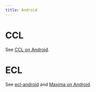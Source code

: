 ```yaml
---
title: Android
---
```


# CCL

See [CCL on Android](http://thread.gmane.org/gmane.lisp.openmcl.devel/7511).

# ECL

See [ecl-android][eclandroid] and [Maxima on Android][maximadroid].

[eclandroid]: https://github.com/ageneau/ecl-android
[maximadroid]: https://sites.google.com/site/maximaonandroid/
